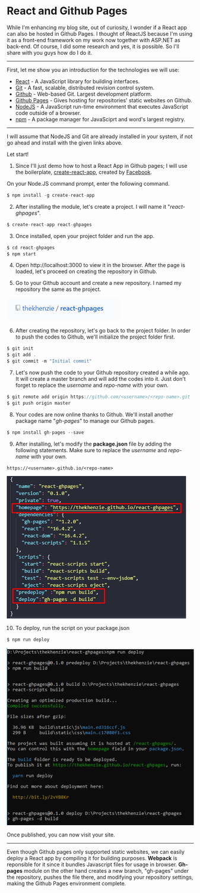 React and Github Pages
===

While I'm enhancing my blog site, out of curiosity, I wonder if a React app can also be hosted in Github Pages. I thought of ReactJS because I'm using it as a front-end framework on my work now together with ASP.NET as back-end. Of course, I did some research and yes, it is possible. So I'll share with you guys how do I do it.  

---
First, let me show you an introduction for the technologies we will use:

- [React](https://reactjs.org/) - A JavaScript library for building interfaces.
- [Git](https://github.com/git/git) - A fast, scalable, distributed revision control system.
- [Github](https://github.com/about) - Web-based Git. Largest development platform.
- [Github Pages](https://pages.github.com/) - Gives hosting for repositories' static websites on Github.
- [NodeJS](https://nodejs.org/) - A JavaScript run-time environment that executes JavaScript code outside of a browser.
- [npm](https://www.npmjs.com/) - A package manager for JavaSciprt and word's largest registry.
---

I will assume that NodeJS and Git are already installed in your system, if not go ahead and install with the given links above.

Let start!

1. Since I'll just demo how to host a React App in Github pages; I will use the boilerplate, [create-react-app](https://github.com/facebook/create-react-app), created by [Facebook](https://fb.me).

On your Node.JS command prompt, enter the following command.

```javascript
$ npm install -g create-react-app
```

2. After installing the module, let's create a project. I will name it "*react-ghpages*".

```javascript
$ create-react-app react-ghpages
```

3. Once installed, open your project folder and run the app.

```javascript
$ cd react-ghpages
$ npm start
```

4. Open http://localhost:3000 to view it in the browser. After the page is loaded, let's proceed on creating the repository in Github.

5. Go to your Github account and create a new repository. I named my repository the same as the project. 

![repo name](../images/screenshots/09-05-repo-name.png)

6. After creating the repository, let's go back to the project folder. In order to push the codes to Github, we'll initialize the project folder first.

```javascript
$ git init
$ git add .
$ git commit -m "Initial commit"
```

7. Let's now push the code to your Github repository created a while ago. It will create a master branch and will add the codes into it. Just don't forget to replace the *username* and *repo-name* with your own.

```javascript
$ git remote add origin https://github.com/<username>/<repo-name>.git
$ git push origin master
```

8. Your codes are now online thanks to Github. We'll install another package name "*gh-pages*" to manage our Github pages.

```javascript
$ npm install gh-pages --save
```

9. After installing, let's modify the **package.json** file by adding the following statements. Make sure to replace the *username* and *repo-name* with your own. 

```
https://<username>.github.io/<repo-name>
```

![package.json](../images/screenshots/09-05-package-json.png)

10. To deploy, run the script on your package.json

```javascript
$ npm run deploy
```

![published](../images/screenshots/09-05-publish.png)

Once published, you can now visit your site.


---
Even though Github pages only supported static websites, we can easily deploy a React app by compiling it for building purposes. **Webpack** is reponsible for it since it bundles Javascript files for usage in browser. **Gh-pages** module on the other hand creates a new branch, "gh-pages" under the repository, pushes the file there, and modifying your repository settings, making the Github Pages environment complete.